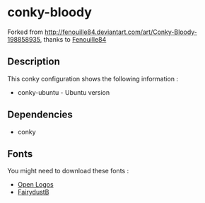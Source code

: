conky-bloody
============

Forked from http://fenouille84.deviantart.com/art/Conky-Bloody-198858935, thanks to [Fenouille84](http://fenouille84.deviantart.com/)

Description
-----------

This conky configuration shows the following information :

* conky-ubuntu - Ubuntu version

Dependencies
------------

* conky

Fonts
-----

You might need to download these fonts :

* [Open Logos](http://www.dafont.com/openlogos.font)
* [FairydustB](http://www.dafont.com/fairydustb.font)